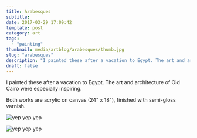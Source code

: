 ```yaml
---
title: Arabesques
subtitle:
date: 2017-03-29 17:09:42
template: post
category: art
tags:
  - "painting"
thumbnail: media/artblog/arabesques/thumb.jpg
slug: "arabesques"
description: "I painted these after a vacation to Egypt. The art and architecture of Old Cairo were especially inspiring."
draft: false
---
```


I painted these after a vacation to Egypt. The art and architecture of Old Cairo were especially inspiring.

<!-- more -->

Both works are acrylic on canvas (24" x 18"), finished with semi-gloss varnish.

![yep yep yep](/media/artblog/arabesques/RJS-001-levant-one.jpg "yep yep")

![yep yep yep](/media/artblog/arabesques/RJS-002-levant-two.jpg "yep yep")
